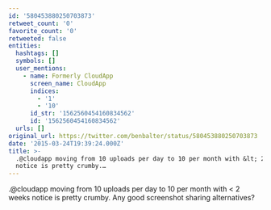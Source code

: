 ```yaml
---
id: '580453880250703873'
retweet_count: '0'
favorite_count: '0'
retweeted: false
entities:
  hashtags: []
  symbols: []
  user_mentions:
    - name: Formerly CloudApp
      screen_name: CloudApp
      indices:
        - '1'
        - '10'
      id_str: '1562560454160834562'
      id: '1562560454160834562'
  urls: []
original_url: https://twitter.com/benbalter/status/580453880250703873
date: '2015-03-24T19:39:24.000Z'
title: >-
  .@cloudapp moving from 10 uploads per day to 10 per month with &lt; 2 weeks
  notice is pretty crumby.…
---
```


.@cloudapp moving from 10 uploads per day to 10 per month with &lt; 2 weeks notice is pretty crumby. Any good screenshot sharing alternatives?